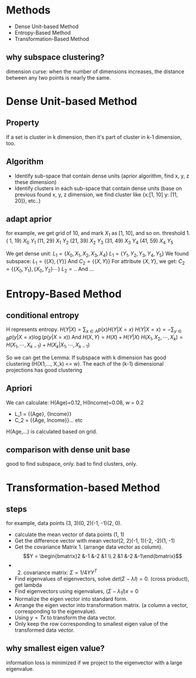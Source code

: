 # Methods
- Dense Unit-based Method
- Entropy-Based Method
- Transformation-Based Method
## why subspace clustering?
dimension curse: when the number of dimensions increases, the distance between any two points is nearly the same.
# Dense Unit-based Method
## Property
If a set is cluster in k dimension, then it's part of cluster in k-1 dimension, too.

## Algorithm
- Identify sub-space that contain dense units (aprior algorithm, find x, y, z these dimension)
- Identify clusters in each sub-space that contain dense units (base on previous found x, y, z dimension, we find cluster like {x:\[1, 10\] y: \[11, 20\]}, etc..)

## adapt aprior
for example, we get grid of 10, and mark $X_1$ as \[1, 10\], and so on. threshold 1.
( 1, 19) $X_0$ $Y_1$
(11, 29) $X_1$ $Y_2$
(21, 39) $X_2$ $Y_3$
(31, 49) $X_3$ $Y_4$
(41, 59) $X_4$ $Y_5$

We get dense unit:
$L_1 = \{X_0, X_1, X_2, X_3, X_4\}$
$L_1 = \{Y_1, Y_2, Y_3, Y_4, Y_5\}$
We found subspace:
$L_1 = \{\{X\}, \{Y\}\}$
And
$C_2 = \{\{X, Y\}\}$
For attribute $\{X, Y\}$, we get:
$C_2 = \{\{X_0, Y_1\}, \{X_0, Y_2\} \cdots\}$
$L_2 = ..$
And ...


# Entropy-Based Method
## conditional entropy
H represents entropy.
$H(Y|X)=\sum_{x\in A} p(x)H(Y|X=x)$
$H(Y|X=x)= -\sum_{y \in B} p(y|X=x)\log(p(y|X=x))$
And
$H(X, Y) = H(X) + H(Y|X)$
$H(X_1, X_2, \cdots, X_k) = H(X_1,\cdots, X_{k-1}) + H(X_k|X_1,\cdots, X_{k-1})$

So we can get the Lemma:
If subspace with k dimension has good clustering (H(X1,..., X_k) <= w).
The each of the (k-1) dimensional projections has good clustering

## Apriori
We can calculate:
H(Age)=0.12, H(Income)=0.08, w = 0.2
- L_1 = {{Age}, {Income}}
- C_2 = {{Age, Income}}... etc

H(Age,...) is calculated based on grid.

## comparison with dense unit base
good to find subspace, only. bad to find clusters, only.
# Transformation-based Method
## steps
for example, data points (3, 3)(0, 2)(-1, -1)(2, 0).
- calculate the mean vector of data points (1, 1)
- Get the difference vector with mean vector(2, 2)(-1, 1)(-2, -2)(1, -1)
- Get the covariance Matrix 1. (arrange data vector as column).
	$$Y = \begin{bmatrix}2 &-1 &-2 &1 \\ 2 &1 &-2 &-1\end{bmatrix}$$
- 2. covariance matrix: $\Sigma = 1/4 YY^T$
- Find eigenvalues of eigenvectors, solve $det(\Sigma - \lambda I)=0$. (cross product), get lambda
- Find eigenvectors using eigenvalues, $(\Sigma - \lambda_1 I)x = 0$
- Normalize the eigen vector into standard form.
- Arrange the eigen vector into transformation matrix. (a column a vector, corresponding to the eigenvalue).
- Using $y = T x$ to transform the data vector.
- Only keep the row corresponding to smallest eigen value of the transformed data vector.

## why smallest eigen value? 
information loss is minimized if we project to the eigenvector with a large eigenvalue.
